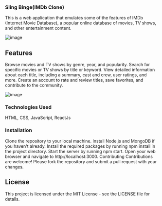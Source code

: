 ### Sling Binge(IMDb Clone)
This is a web application that emulates some of the features of IMDb (Internet Movie Database), a popular online database of movies, TV shows, and other entertainment content.

![image](https://user-images.githubusercontent.com/62461681/233905270-c00b9b33-a9a8-4c26-b3fc-c4c713684aeb.png)


## Features
Browse movies and TV shows by genre, year, and popularity.
Search for specific movies or TV shows by title or keyword.
View detailed information about each title, including a summary, cast and crew, user ratings, and more.
Create an account to rate and review titles, save favorites, and contribute to the community.

![image](https://user-images.githubusercontent.com/62461681/233861358-607d3dd9-f2ac-4120-b30c-36e8119af775.png)

### Technologies Used
HTML, CSS, JavaScript, ReactJs

### Installation
Clone the repository to your local machine.
Install Node.js and MongoDB if you haven't already.
Install the required packages by running npm install in the project directory.
Start the server by running npm start.
Open your web browser and navigate to http://localhost:3000.
Contributing
Contributions are welcome! Please fork the repository and submit a pull request with your changes.

## License
This project is licensed under the MIT License - see the LICENSE file for details.





